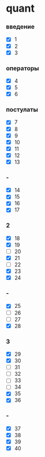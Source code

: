 # quant

### введение
- [x] 1
- [x] 2
- [x] 3
### операторы
- [x] 4
- [x] 5
- [x] 6
### постулаты
- [x] 7
- [x] 8
- [x] 9
- [x] 10
- [x] 11
- [x] 12
- [x] 13
### -
- [x] 14
- [x] 15
- [x] 16
- [x] 17
### 2
- [x] 18
- [x] 19
- [ ] 20
- [x] 21
- [ ] 22
- [x] 23
- [x] 24
### -
- [x] 25
- [ ] 26
- [ ] 27
- [x] 28
### 3
- [x] 29
- [x] 30
- [ ] 31
- [ ] 32
- [ ] 33
- [ ] 34
- [x] 35
- [x] 36
### -
- [x] 37
- [x] 38
- [x] 39
- [x] 40

